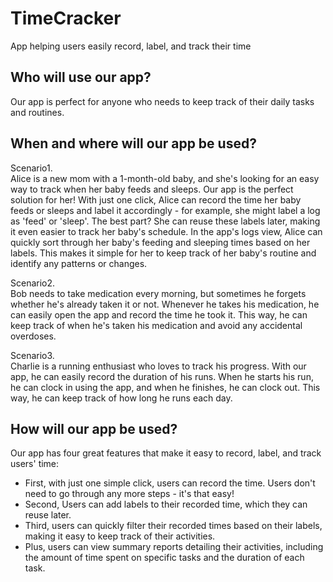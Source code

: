 # TimeCracker
App helping users easily record, label, and track their time

## Who will use our app?
Our app is perfect for anyone who needs to keep track of their daily tasks and routines.

## When and where will our app be used?
Scenario1.<br />
Alice is a new mom with a 1-month-old baby, and she's looking for an easy way to track when her baby feeds and sleeps. Our app is the perfect solution for her! With just one click, Alice can record the time her baby feeds or sleeps and label it accordingly - for example, she might label a log as 'feed' or 'sleep'. The best part? She can reuse these labels later, making it even easier to track her baby's schedule. In the app's logs view, Alice can quickly sort through her baby's feeding and sleeping times based on her labels. This makes it simple for her to keep track of her baby's routine and identify any patterns or changes.

Scenario2.<br />
Bob needs to take medication every morning, but sometimes he forgets whether he's already taken it or not. Whenever he takes his medication, he can easily open the app and record the time he took it. This way, he can keep track of when he's taken his medication and avoid any accidental overdoses.

Scenario3.<br />
Charlie is a running enthusiast who loves to track his progress. With our app, he can easily record the duration of his runs. When he starts his run, he can clock in using the app, and when he finishes, he can clock out. This way, he can keep track of how long he runs each day.

## How will our app be used?
Our app has four great features that make it easy to record, label, and track users' time:<br />
- First, with just one simple click, users can record the time. Users don't need to go through any more steps - it's that easy!
- Second, Users can add labels to their recorded time, which they can reuse later.<br />
- Third, users can quickly filter their recorded times based on their labels, making it easy to keep track of their activities.
- Plus, users can view summary reports detailing their activities, including the amount of time spent on specific tasks and the duration of each task.
